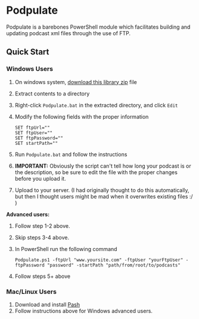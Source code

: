 # Podpulate

Podpulate is a barebones PowerShell module which facilitates building and updating podcast xml files through the use of FTP.  

## Quick Start
### Windows Users
1. On windows system, [download this library zip](https://github.com/AweSamNet/Podpulate/archive/master.zip) file
1. Extract contents to a directory
1. Right-click `Podpulate.bat` in the extracted directory, and click `Edit`
1. Modify the following fields with the proper information

    ``` 
    SET ftpUrl=""
    SET ftpUser=""
    SET ftpPassword=""
    SET startPath=""
    ```
1. Run `Podpulate.bat` and follow the instructions
1. **IMPORTANT:** Obviously the script can't tell how long your podcast is or the description, so be sure to edit the file with the proper changes before you upload it.
1. Upload to your server.  (I had originally thought to do this automatically, but then I thought users might be mad when it overwrites existing files :/ )

**Advanced users:** 

1. Follow step 1-2 above.
1. Skip steps 3-4 above.
1. In PowerShell run the following command 

    ```
    Podpulate.ps1 -ftpUrl "www.yoursite.com" -ftpUser "yourFtpUser" -ftpPassword "password" -startPath "path/from/root/to/podcasts"
    ```
1. Follow steps 5+ above

### Mac/Linux Users
1. Download and install [Pash](https://github.com/Pash-Project/Pash)
2. Follow instructions above for Windows advanced users.
